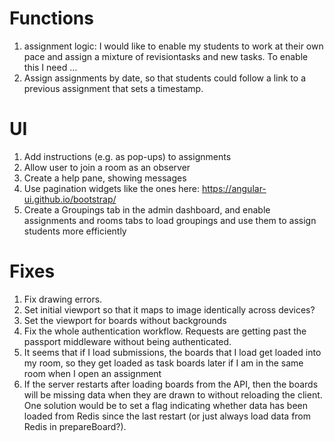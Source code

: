 # Functions
1. assignment logic: I would like to enable my students to work at their own pace and assign a mixture of revisiontasks and new tasks. To enable this I need ...
2. Assign assignments by date, so that students could follow a link to a previous assignment that sets a timestamp.

# UI
1. Add instructions (e.g. as pop-ups) to assignments
2. Allow user to join a room as an observer
3. Create a help pane, showing messages
4. Use pagination widgets like the ones here: https://angular-ui.github.io/bootstrap/
5. Create a Groupings tab in the admin dashboard, and enable assignments and rooms tabs to load groupings and use them to assign students more efficiently

# Fixes
1. Fix drawing errors.
2. Set initial viewport so that it maps to image identically across devices?
3. Set the viewport for boards without backgrounds
4. Fix the whole authentication workflow. Requests are getting past the passport middleware without being authenticated.
5. It seems that if I load submissions, the boards that I load get loaded into my room, so they get loaded as task boards later if I am in the same room when I open an assignment
6. If the server restarts after loading boards from the API, then the boards will be missing data when they are drawn to without reloading the client. One solution would be to set a flag indicating whether data has been loaded from Redis since the last restart (or just always load data from Redis in prepareBoard?).
